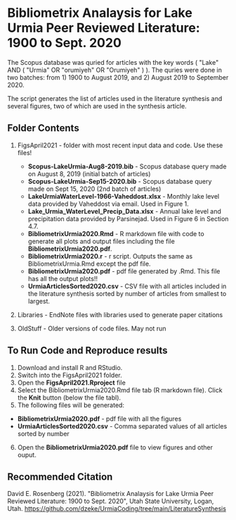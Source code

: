 # Bibliometrix Analaysis for Lake Urmia Peer Reviewed Literature: 1900 to Sept. 2020

The Scopus database was quried for articles with the key words  ( "Lake"  AND  ( "Urmia"  OR  "orumiyeh"  OR  "Orumiyeh" ) ). The quries were done in two batches: from 1) 1900 to August 2019, and 2) August 2019 to September 2020.

The script generates the list of articles used in the literature synthesis and several figures, two of which are used in the synthesis article.

## Folder Contents
1. FigsApril2021 - folder with most recent input data and code. Use these files!

    * **Scopus-LakeUrmia-Aug8-2019.bib** - Scopus database query made on August 8, 2019 (initial batch of articles)
    * **Scopus-LakeUrmia-Sep15-2020.bib** - Scopus database query made on Sept 15, 2020 (2nd batch of articles)
    * **LakeUrmiaWaterLevel-1966-Vaheddost.xlsx** - Monthly lake level data provided by Vaheddost via email. Used in Figure 1.
    * **Lake_Urmia_WaterLevel_Precip_Data.xlsx** - Annual lake level and precipitation data provided by Parsinejad. Used in Figure 6 in Section 4.7.
    * **BibliometrixUrmia2020.Rmd** - R markdown file with code to generate all plots and output files including the file **BibliometrixUrmia2020.pdf**. 
    * **BibliometrixUrmia2020.r** - r script. Outputs the same as BibliometrixUrmia.Rmd except the pdf file.
    * **BibliometrixUrmia2020.pdf** - pdf file generated by .Rmd. This file has all the output plots!!
    * **UrmiaArticlesSorted2020.csv** - CSV file with all articles included in the literature synthesis sorted by number of articles from smallest to largest.
  
1. Libraries - EndNote files with libraries used to generate paper citations
1. OldStuff - Older versions of code files. May not run

## To Run Code and Reproduce results
1. Download and install R and RStudio. 
1. Switch into the FigsApril2021 folder.
1. Open the **FigsApril2021.Rproject** file
1. Select the BibliometrixUrmia2020.Rmd file tab (R markdown file). Click the **Knit** button (below the file tabl).
1. The following files will be generated:
  * **BibliometrixUrmia2020.pdf** - pdf file with all the figures
  * **UrmiaArticlesSorted2020.csv** - Comma separated values of all articles sorted by number
6. Open the **BibliometrixUrmia2020.pdf** file to view figures and other ouput. 

## Recommended Citation
David E. Rosenberg (2021). "Bibliometrix Analaysis for Lake Urmia Peer Reviewed Literature: 1900 to Sept. 2020", Utah State University, Logan, Utah. https://github.com/dzeke/UrmiaCoding/tree/main/LiteratureSynthesis
